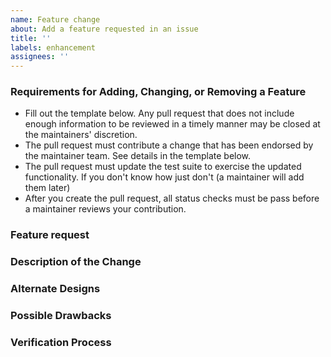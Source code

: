 ```yaml
---
name: Feature change
about: Add a feature requested in an issue
title: ''
labels: enhancement
assignees: ''
---
```


### Requirements for Adding, Changing, or Removing a Feature

- Fill out the template below. Any pull request that does not include enough information to be reviewed in a timely manner may be closed at the maintainers' discretion.
- The pull request must contribute a change that has been endorsed by the maintainer team. See details in the template below.
- The pull request must update the test suite to exercise the updated functionality. If you don't know how just don't (a maintainer will add them later)
- After you create the pull request, all status checks must be pass before a maintainer reviews your contribution.

### Feature request

<!--
Link to the feature request that your change relates to. This must be one of the following:
* An open issue with the `enhancement` label
* An open issue with the `help-wanted` label
Or if none exists please create one
-->

### Description of the Change

<!--
We must be able to understand the design of your change from this description. If we can't get a good idea of what the code will be doing from the description here, the pull request may be closed at the maintainers' discretion. Keep in mind that the maintainer reviewing this PR may not be familiar with or have worked with the code here recently, so please walk us through the concepts.
-->

### Alternate Designs

<!-- Explain what other alternates were considered and why the proposed version was selected -->

### Possible Drawbacks

<!-- What are the possible side-effects or negative impacts of the code change? -->

### Verification Process

<!--
What process did you follow to verify that your change has the desired effects?
- How did you verify that all new functionality works as expected?
- How did you verify that all changed functionality works as expected?
- How did you verify that the change has not introduced any regressions?
Describe the actions you performed (including buttons you clicked, text you typed, commands you ran, etc.), and describe the results you observed.
-->
